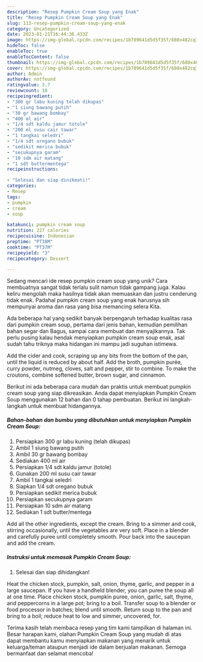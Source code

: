 ```yaml
---
description: "Resep Pumpkin Cream Soup yang Enak"
title: "Resep Pumpkin Cream Soup yang Enak"
slug: 113-resep-pumpkin-cream-soup-yang-enak
category: Uncategorized
date: 2023-01-21T16:44:36.433Z
image: https://img-global.cpcdn.com/recipes/1b789641d5d5f35f/680x482cq70/pumpkin-cream-soup-foto-resep-utama.jpg
hideToc: false
enableToc: true
enableTocContent: false
thumbnail: https://img-global.cpcdn.com/recipes/1b789641d5d5f35f/680x482cq70/pumpkin-cream-soup-foto-resep-utama.jpg
cover: https://img-global.cpcdn.com/recipes/1b789641d5d5f35f/680x482cq70/pumpkin-cream-soup-foto-resep-utama.jpg
author: Admin
authorAv: notfound
ratingvalue: 3.7
reviewcount: 18
recipeingredient:
- "300 gr labu kuning telah dikupas"
- "1 siung bawang putih"
- "30 gr bawang bombay"
- "400 ml air"
- "1/4 sdt kaldu jamur totole"
- "200 ml susu cair tawar"
- "1 tangkai seledri"
- "1/4 sdt oregano bubuk"
- "sedikit merica bubuk"
- "secukupnya garam"
- "10 sdm air matang"
- "1 sdt buttermentega"
recipeinstructions:

- "Selesai dan siap dinikmati!"
categories:
- Resep
tags:
- pumpkin
- cream
- soup

katakunci: pumpkin cream soup 
nutrition: 227 calories
recipecuisine: Indonesian
preptime: "PT38M"
cooktime: "PT37M"
recipeyield: "3"
recipecategory: Dessert

---
```





Sedang mencari ide resep pumpkin cream soup yang unik? Cara membuatnya sangat tidak terlalu sulit namun tidak gampang juga. Kalau keliru mengolah maka hasilnya tidak akan memuaskan dan justru cenderung tidak enak. Padahal pumpkin cream soup yang enak harusnya sih mempunyai aroma dan rasa yang bisa memancing selera Kita.





Ada beberapa hal yang sedikit banyak berpengaruh terhadap kualitas rasa dari pumpkin cream soup, pertama dari jenis bahan, kemudian pemilihan bahan segar dan Bagus, sampai cara membuat dan menyajikannya. Tak perlu pusing kalau hendak menyiapkan pumpkin cream soup enak,      asal sudah tahu triknya maka hidangan ini mampu jadi suguhan istimewa.














Add the cider and cook, scraping up any bits from the bottom of the pan, until the liquid is reduced by about half. Add the broth, pumpkin purée, curry powder, nutmeg, cloves, salt and pepper, stir to combine. To make the croutons, combine softened butter, brown sugar, and cinnamon.






Berikut ini ada beberapa cara mudah dan praktis untuk membuat pumpkin cream soup yang siap dikreasikan. Anda dapat menyiapkan Pumpkin Cream Soup menggunakan 12 bahan dan 0 tahap pembuatan. Berikut ini langkah-langkah untuk membuat hidangannya.

<!--inarticleads1-->

##### Bahan-bahan dan bumbu yang dibutuhkan untuk menyiapkan Pumpkin Cream Soup:

1. Persiapkan 300 gr labu kuning (telah dikupas)
1. Ambil 1 siung bawang putih
1. Ambil 30 gr bawang bombay
1. Sediakan 400 ml air
1. Persiapkan 1/4 sdt kaldu jamur (totole)
1. Gunakan 200 ml susu cair tawar
1. Ambil 1 tangkai seledri
1. Siapkan 1/4 sdt oregano bubuk
1. Persiapkan sedikit merica bubuk
1. Persiapkan secukupnya garam
1. Persiapkan 10 sdm air matang
1. Sediakan 1 sdt butter/mentega


Add all the other ingredients, except the cream. Bring to a simmer and cook, stirring occasionally, until the vegetables are very soft. Place in a blender and carefully puree until completely smooth. Pour back into the saucepan and add the cream. 

<!--inarticleads2-->

##### Instruksi untuk memasak Pumpkin Cream Soup:


1. Selesai dan siap dihidangkan!

Heat the chicken stock, pumpkin, salt, onion, thyme, garlic, and pepper in a large saucepan. If you have a handheld blender, you can puree the soup all at one time. Place chicken stock, pumpkin puree, onion, garlic, salt, thyme, and peppercorns in a large pot; bring to a boil. Transfer soup to a blender or food processor in batches; blend until smooth. Return soup to the pan and bring to a boil; reduce heat to low and simmer, uncovered, for. 

Terima kasih telah membaca resep yang tim kami tampilkan di halaman ini. Besar harapan kami, olahan Pumpkin Cream Soup yang mudah di atas dapat membantu kamu menyiapkan makanan yang menarik untuk keluarga/teman ataupun menjadi ide dalam berjualan makanan. Semoga bermanfaat dan selamat mencoba!
